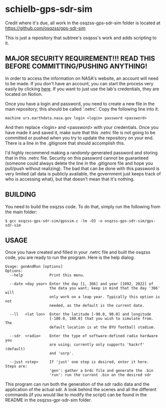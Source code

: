 # schielb-gps-sdr-sim
Credit where it's due, all work in the osqzss-gps-sdr-sim folder is located at https://github.com/osqzss/gps-sdr-sim

This is just a repository that subtree's osqsss's work and adds scripting to it.

## MAJOR SECURITY REQUIREMENT!!! READ THIS BEFORE COMMITTING/PUSHING ANYTHING!
In order to access the information on NASA's website, an account will need to be made. If you don't have an account, you can start the process very easily by clicking [here](https://cddis.nasa.gov/archive/gnss/data/daily/). If you want to just use the lab's credentials, they are located on Notion.

Once you have a login and password, you need to create a new file in the main repository; this should be called '.netrc'. Copy the following line into it:

```machine urs.earthdata.nasa.gov login <login> password <password>```

And then replace \<login> and \<password> with your credentials. Once you have made it and saved it, make sure that this .netrc file is not going to be committed or pushed when you try to update the repository on your end. There is a line in the .gitignore that should accomplish this.

I'd highly recommend making a randomly-generated password and storing that in this .netrc file. Security on this password cannot be guaranteed (someone could always delete the line in the .gitignore file and hope you pull/push without realizing). The bad that can be done with this password is very limited (all data is publicly available, the government just keeps track of who is accessing what), but that doesn't mean that it's nothing.

## BUILDING

You need to build the osqzss code. To do that, simply run the following from the main folder:
```
$ gcc osqzss-gps-sdr-sim/gpssim.c -lm -O3 -o osqzss-gps-sdr-sim/gps-sdr-sim
```

## USAGE
Once you have created and filled in your .netrc file and built the osqzss code, you are ready to run the program. Here is the help dialog:
```
Usage: genAndRun [options]
Options:
  --help            Print this menu.

  --date <day year> Enter the day [1, 366] and year [1992, 2022] of
                    the data you want; keep in mind that the day '366' will
                    only work on a leap year. Typically this option is not
                    needed, as the default is the current date.

  --ll   <lat lon>  Enter the latitude [-90.0, 90.0] and longitude
                    [-180.0, 180.0] that you wish to simulate from. The
                    default location is at the BYU football stadium.

  --sdr  <radio>    Enter the type of software-defined radio hardware you
                    are using; currently only supports 'hackrf' (default)
                    and 'usrp'.

  --just <step>     If 'just' one step is desired, enter it here. Steps are:
                    'gen': gather a brdc file and generate the .bin
                    'run': run the current .bin on the desired sdr
```

This program can run both the generation of the sdr radio data and the application of the actual sdr. A look behind the scenes and all the different commands (if you would like to modify the script) can be found in the README in the osqzss-gpr-sdr-sim folder.
